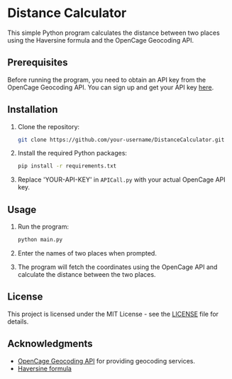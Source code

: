# Distance Calculator

This simple Python program calculates the distance between two places using the Haversine formula and the OpenCage Geocoding API.

## Prerequisites

Before running the program, you need to obtain an API key from the OpenCage Geocoding API. You can sign up and get your API key [here](https://opencagedata.com/).

## Installation

1. Clone the repository:
   ```bash
   git clone https://github.com/your-username/DistanceCalculator.git
   ```

2. Install the required Python packages:
   ```bash
   pip install -r requirements.txt
   ```

3. Replace 'YOUR-API-KEY' in `APICall.py` with your actual OpenCage API key.

## Usage

1. Run the program:
   ```bash
   python main.py
   ```

2. Enter the names of two places when prompted.

3. The program will fetch the coordinates using the OpenCage API and calculate the distance between the two places.

## License

This project is licensed under the MIT License - see the [LICENSE](LICENSE) file for details.

## Acknowledgments

- [OpenCage Geocoding API](https://opencagedata.com/) for providing geocoding services.
- [Haversine formula](https://en.wikipedia.org/wiki/Haversine_formula)
